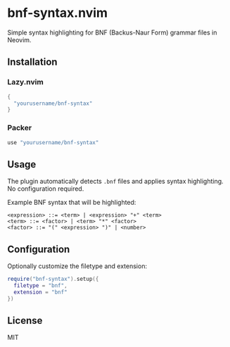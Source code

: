 # bnf-syntax.nvim

Simple syntax highlighting for BNF (Backus-Naur Form) grammar files in Neovim.

## Installation

### Lazy.nvim
```lua
{
  "yourusername/bnf-syntax"
}
```

### Packer
```lua
use "yourusername/bnf-syntax"
```

## Usage

The plugin automatically detects `.bnf` files and applies syntax highlighting. No configuration required.

Example BNF syntax that will be highlighted:
```bnf
<expression> ::= <term> | <expression> "+" <term>
<term> ::= <factor> | <term> "*" <factor>
<factor> ::= "(" <expression> ")" | <number>
```

## Configuration

Optionally customize the filetype and extension:

```lua
require("bnf-syntax").setup({
  filetype = "bnf",
  extension = "bnf"
})
```

## License

MIT
